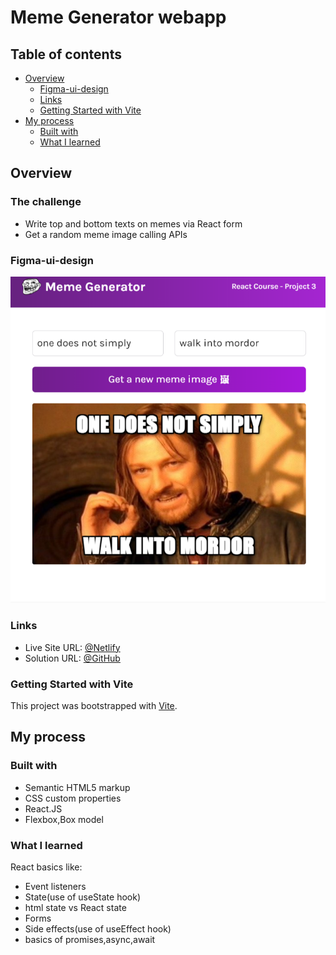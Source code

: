 #  Meme Generator webapp 

## Table of contents

- [Overview](#overview)
  - [Figma-ui-design](#Figma-ui-design)
  - [Links](#links)
  - [Getting Started with Vite](#getting-started-with-Vite)
- [My process](#my-process)
  - [Built with](#built-with)
  - [What I learned](#what-i-learned)

## Overview

### The challenge

- Write top and bottom texts on memes via React form
- Get a random meme image calling APIs

### Figma-ui-design

![figma-ui-design](./src/assets/figma-ui-design.png)

### Links

- Live Site URL: [@Netlify](https://memer-gen.netlify.app/)
- Solution URL: [@GitHub](https://github.com/ranjanmehta17/meme-Generator)

### Getting Started with Vite

This project was bootstrapped with [Vite](https://vitejs.dev/).

## My process

### Built with

- Semantic HTML5 markup
- CSS custom properties
- React.JS
- Flexbox,Box model

### What I learned

React basics like:

- Event listeners
- State(use of useState hook)
- html state vs React state
- Forms
- Side effects(use of useEffect hook)
- basics of promises,async,await 

